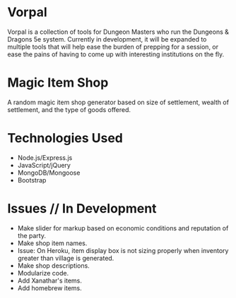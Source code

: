 # Vorpal

Vorpal is a collection of tools for Dungeon Masters who run the Dungeons &amp; Dragons 5e system. Currently in development, it will be expanded to multiple tools that will help ease the burden of prepping for a session, or ease the pains of having to come up with interesting institutions on the fly.

# Magic Item Shop

A random magic item shop generator based on size of settlement, wealth of settlement, and the type of goods offered.

# Technologies Used

* Node.js/Express.js
* JavaScript/jQuery
* MongoDB/Mongoose
* Bootstrap

# Issues // In Development
- Make slider for markup based on economic conditions and reputation of the party.
- Make shop item names.
- Issue: On Heroku, item display box is not sizing properly when inventory greater than village is generated.
- Make shop descriptions.
- Modularize code.
- Add Xanathar's items.
- Add homebrew items.